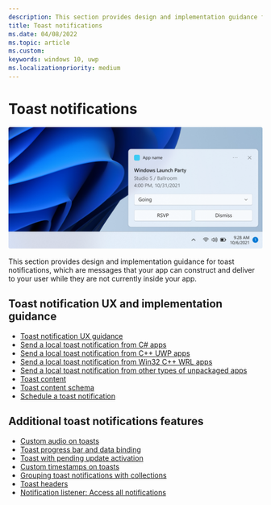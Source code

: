 ```yaml
---
description: This section provides design and implementation guidance for toast notifications, which are messages that your app can construct and deliver to your user while they are not currently inside your app. 
title: Toast notifications
ms.date: 04/08/2022
ms.topic: article
ms.custom: 
keywords: windows 10, uwp
ms.localizationpriority: medium
---
```


# Toast notifications

![A screen capture showing a toast notification above the task bar. The notification is a reminder for an event. The app name, event name, event time, and event location are shown. A selection input displays the currently selected value, "Going". There are two buttons labeled "RSVP" and "Dismiss"](../../images/shell-1x.png)

This section provides design and implementation guidance for toast notifications, which are messages that your app can construct and deliver to your user while they are not currently inside your app.

## Toast notification UX and implementation guidance

- [Toast notification UX guidance](toast-ux-guidance.md)
- [Send a local toast notification from C# apps](send-local-toast.md)
- [Send a local toast notification from C++ UWP apps](send-local-toast-cpp-uwp.md)
- [Send a local toast notification from Win32 C++ WRL apps](send-local-toast-desktop-cpp-wrl.md)
- [Send a local toast notification from other types of unpackaged apps](send-local-toast-other-apps.md)
- [Toast content](adaptive-interactive-toasts.md)
- [Toast content schema](toast-schema.md)
- [Schedule a toast notification](scheduled-toast.md)

## Additional toast notifications features

- [Custom audio on toasts](custom-audio-on-toasts.md)
- [Toast progress bar and data binding](toast-progress-bar.md)
- [Toast with pending update activation](toast-pending-update.md)
- [Custom timestamps on toasts](custom-timestamps-on-toasts.md)
- [Grouping toast notifications with collections](toast-collections.md)
- [Toast headers](toast-headers.md)
- [Notification listener: Access all notifications](notification-listener.md)